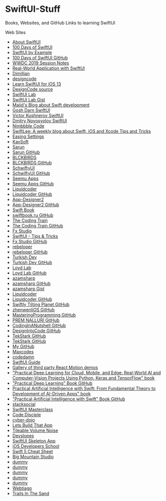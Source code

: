 # SwiftUI-Stuff
Books, Websites, and GitHub Links to learning SwiftUI
     
<html><body>

Web Sites<p>
<ul>
<li><a href="https://github.com/Juanpe/About-SwiftUI">About SwiftUI</a>
<li><a href="https://www.hackingwithswift.com/100/swiftui">100 Days of SwiftUI</a>
<li><a href="https://www.hackingwithswift.com/quick-start/swiftui">SwiftUI by Example</a>
<li><a href="https://github.com/twostraws/HackingWithSwift/tree/master/SwiftUI">100 Days of SwiftUI GitHub</a>
<li><a href="https://github.com/Blackjacx/WWDC">WWDC 2019 Session Notes</a>
<li><a href="https://medium.com/better-programming/making-a-real-world-application-with-swiftui-cb40884c1056">Real-World Application with SwiftUI</a>
<li><a href="https://github.com/Dimillian">Dimillian</a>
<li><a href="https://designcode.io">designcode</a>
<li><a href="https://designcode.io/swiftui-course">Learn SwiftUI for iOS 13</a>
<li><a href="https://github.com/mythxn/DesignCode-SwiftUI/tree/master/DesignCode">DesignCode source</a>
<li><a href="https://swiftui-lab.com">SwiftUI Lab</a>
<li><a href="https://gist.github.com/swiftui-lab">SwiftUI Lab Gist</a>
<li><a href="https://swiftwithmajid.com">Majid's Blog about Swift development</a>
<li><a href="https://goshdarnswiftui.com">Gosh Darn SwiftUI</a>
<li><a href="https://github.com/filimo">Victor Kushnerov SwiftUI</a>
<li><a href="https://github.com/DimNovo">Dmitry Novosyolov SwiftUI</a>
<li><a href="https://github.com/amosgyamfi">Nimbbble Code</a>
<li><a href="https://www.avanderlee.com">SwiftLee: 
A weekly blog about Swift, iOS and Xcode Tips and Tricks</a>
<li><a href="https://easings.net">Easing Settings</a>
<li><a href="https://kavsoft.tech">KavSoft</a>
<li><a href="https://sarunw.com">Sarun</a>
<li><a href="https://github.com/sarunw">Sarun GitHub</a>
<li><a href="https://www.blckbirds.com">BLCKBIRDS</a>
<li><a href="https://github.com/BLCKBIRDS">BLCKBIRDS GitHub</a>
<li><a href="https://schwiftyui.com">SchwiftyUI</a>
<li><a href="https://github.com/SchwiftyUI">SchwiftyUI GitHub</a>
<li><a href="https://www.seemuapps.com">Seemu Apps</a>
<li><a href="https://github.com/awseeley">Seemu Apps GitHub</a>
<li><a href="https://www.liquidcoder.com">Liquidcoder</a>
<li><a href="https://github.com/liquidcoder1">Liquidcoder GitHub</a>
<li><a href="https://www.app-Designer2.io">App-Designer2</a>
<li><a href="https://github.com/App-Designer2">App-Designer2 GitHub</a>
<li><a href="https://swiftbook.ru">Swift Book</a>
<li><a href="https://github.com/IvanAkulov">swiftbook.ru GitHub</a>
<li><a href="https://thecodingtrain.com">The Coding Train</a>
<li><a href="https://github.com/CodingTrain">The Coding Train GitHub</a>
<li><a href="https://fxstudio.dev">Fx Studio</a>
<li><a href="https://fx-studio.github.io/swiftui_tips_and_tricks">SwiftUI - Tips & Tricks</a>
<li><a href="https://github.com/fx-studio">Fx Studio GitHub</a>
<li><a href="https://rebeloper.com">rebeloper</a>
<li><a href="https://github.com/rebeloper">rebeloper GitHub</a>
<li><a href="https://medium.com/turkishdev">Turkish Dev</a>
<li><a href="https://github.com/SercanKaya-TurkishDev">Turkish Dev GitHub</a>
<li><a href="https://loydlab.blogspot.com">Loyd Lab</a>
<li><a href="https://github.com/loydkim">Loyd Lab GitHub</a>
<li><a href="https://highoncoding.com">azamsharp</a>
<li><a href="https://github.com/azamsharp">azamsharp GitHub</a>
<li><a href="https://gist.github.com/azamsharp">azamsharp Gist</a>
<li><a href="https://www.liquidcoder.com">Liquidcoder</a>
<li><a href="https://github.com/liquidcoder1">Liquidcoder GitHub</a>
<li><a href="https://github.com/calebrwells">Swiftly Tilting Planet GitHub</a>
<li><a href="https://github.com/zhenwenliOS">zhenwenliOS GitHub</a>
<li><a href="https://github.com/DavidBolis261">MasteringProgramming GitHub</a>
<li><a href="https://github.com/premcodes1">PREM NALLURI GitHub</a>
<li><a href="https://github.com/CodingInANutshell">CodingInANutshell GitHub</a>
<li><a href="https://github.com/DesignIntoCode">DesignIntoCode GitHub</a>
<li><a href="https://github.com/TekStark">TekStark GitHub</a>
<li><a href="https://github.com/damienissa">TekStark GitHub</a>
<li><a href="https://github.com/emiliojesena">My GitHub</a>
<li><a href="https://www.maxcodes.io">Maxcodes</a>
<li><a href="https://codedamn.com">codedamn</a>
<li><a href="https://github.com/fzhlee/SwiftUI-Guide/blob/master/README_English.md">SwiftUI Guide</a>
<li><a href="https://github.com/chenglou/react-motion/wiki/Gallery-of-third-party-React-Motion-demos">Gallery of third party React Motion demos</a>
<li><a href="https://PracticalDeepLearning.ai">"Practical Deep Learning for Cloud, Mobile, and Edge: Real-World AI and Computer-Vision Projects Using Python, Keras and TensorFlow" book</a>
<li><a href="https://github.com/PracticalDL/Practical-Deep-Learning-Book">"Practical Deep Learning" Book GitHub</a>
<li><a href="https://aiwithswift.com">Practical Artificial Intelligence with Swift: From Fundamental Theory to Development of AI-Driven Apps" book</a>
<li><a href="https://github.com/aiwithswift">"Practical Artificial Intelligence with Swift" Book GitHub</a>
<li><a href="https://stacksocial.com">stacksocial</a>
<li><a href="https://swiftuimasterclass.com">SwiftUI Masterclass</a>
<li><a href="https://www.code-disciple.com">Code Disciple</a>
<li><a href="https://cyber-dojo.org">cyber-dojo</a>
<li><a href="https://www.letsbuildthatapp.com">Lets Build That App</a>
<li><a href="https://github.com/sebh/TileableVolumeNoise">Tileable Volume Noise</a>
<li><a href="https://devslopes.com">Devslopes</a>
<li><a href="https://github.com/PW486/swiftui-skeleton-app">SwiftUI Skeleton App</a>
<li><a href="https://iosdevschool.com">iOS Developers School</a>
<li><a href="https://github.com/reinder42/SwiftCheatsheet">Swift 5 Cheat Sheet</a>
<li><a href="https://www.bigmountainstudio.com">Big Mountain Studio</a>
<li><a href="http://www.stormnation.info">dummy</a>
<li><a href="http://biochemistu.blogspot.com">dummy</a>
<li><a href="http://cocoadevblog.com">dummy</a>
<li><a href="http://oamorphis.blogspot.com">dummy</a>
<li><a href="http://tutorials.epilogue.net">dummy</a>
<li><a href="http://webtiago.com/blog">Webtiago</a>
<li><a href="http://trailsinthesand.com">Trails In The Sand</a>

</ul></body></html>
